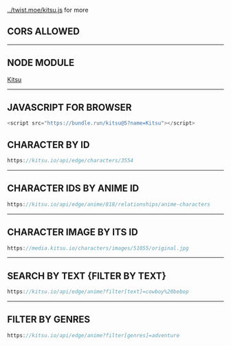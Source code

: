 [../twist.moe/kitsu.js](https://github.com/phanirithvij/Myanimewebsite/blob/master/otherwebsites/twist.moe/kitsu.js) for more

## CORS ALLOWED
---

## NODE MODULE

[Kitsu](https://github.com/wopian/kitsu/tree/master/packages/kitsu)

---
## JAVASCRIPT FOR BROWSER 

```javascript
<script src="https://bundle.run/kitsu@5?name=Kitsu"></script>
```

## CHARACTER BY ID

```javascript
https://kitsu.io/api/edge/characters/3554
```
---
## CHARACTER IDS BY ANIME ID

```javascript
https://kitsu.io/api/edge/anime/818/relationships/anime-characters
```
---
## CHARACTER IMAGE BY ITS ID
 
```javascript
https://media.kitsu.io/characters/images/51055/original.jpg
```
---
## SEARCH BY TEXT {FILTER BY TEXT}

```javascript
https://kitsu.io/api/edge/anime?filter[text]=cowboy%20bebop
```
---
## FILTER BY GENRES

```javascript
https://kitsu.io/api/edge/anime?filter[genres]=adventure
```
